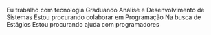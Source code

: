 

Eu trabalho com tecnologia
Graduando Análise e Desenvolvimento de Sistemas
Estou procurando colaborar em Programação
Na busca de Estágios
Estou procurando ajuda com programadores
